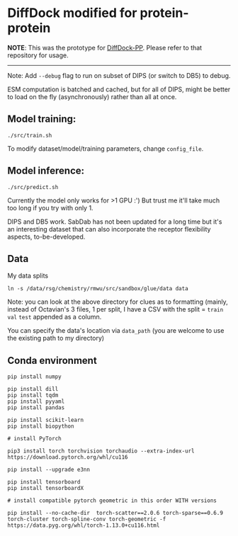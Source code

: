 # DiffDock modified for protein-protein

**NOTE**: This was the prototype for [DiffDock-PP](https://github.com/ketatam/DiffDock-PP). Please refer to that repository for usage.

---

Note: Add `--debug` flag to run on subset of DIPS (or switch to DB5) to debug.

ESM computation is batched and cached, but for all of DIPS, might be better to load on the fly (asynchronously) rather than all at once.

## Model training:

```
./src/train.sh
```

To modify dataset/model/training parameters, change `config_file`.


## Model inference:

```
./src/predict.sh
```

Currently the model only works for >1 GPU :') But trust me it'll take much too long if you try with only 1.

DIPS and DB5 work. SabDab has not been updated for a long time
but it's an interesting dataset that can also incorporate the
receptor flexibility aspects, to-be-developed.

## Data

My data splits

```
ln -s /data/rsg/chemistry/rmwu/src/sandbox/glue/data data
```

Note: you can look at the above directory for clues as to formatting (mainly, instead of Octavian's 3 files, 1 per split, I have a CSV with the split = `train` `val` `test` appended as a column.

You can specify the data's location via `data_path` (you are welcome to use the existing path to my directory)

## Conda environment

```
pip install numpy

pip install dill
pip install tqdm
pip install pyyaml
pip install pandas

pip install scikit-learn
pip install biopython

# install PyTorch

pip3 install torch torchvision torchaudio --extra-index-url https://download.pytorch.org/whl/cu116

pip install --upgrade e3nn

pip install tensorboard
pip install tensorboardX

# install compatible pytorch geometric in this order WITH versions

pip install --no-cache-dir  torch-scatter==2.0.6 torch-sparse==0.6.9 torch-cluster torch-spline-conv torch-geometric -f https://data.pyg.org/whl/torch-1.13.0+cu116.html

```

